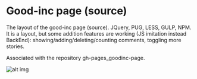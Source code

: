 # Good-inc page (source)

The layout of the good-inc page (source). JQuery, PUG, LESS, GULP, NPM.
It is a layout, but some addition features are working (JS imitation instead BackEnd): showing/adding/deleting/counting comments, toggling more stories.

Associated with the repository gh-pages_goodinc-page.

![alt img](https://i.ibb.co/gwfR1Qd/goodinc1600900.png)
